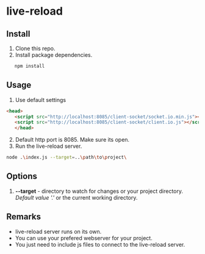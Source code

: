 # live-reload

## Install
 1. Clone this repo.
 2. Install package dependencies.
 ```bash
    npm install
 ```
## Usage
 1. Use default settings
 ```HTML
 <head>
    <script src="http://localhost:8085/client-socket/socket.io.min.js"></script>
    <script src="http://localhost:8085/client-socket/client.io.js"></script>
    </head>
 ```
 2. Default http port is 8085. Make sure its open. 
 3. Run the live-reload server.
 ```bash
node .\index.js --target=..\path\to\project\
 ```
 ## Options
 1. **--target** - directory to watch for changes or your project directory. *Default value '.'* or the current working directory.
 
 ## Remarks

 - live-reload server runs on its own. 
 - You can use your prefered webserver for your project. 
 - You just need to include js files to connect to the live-reload server.
